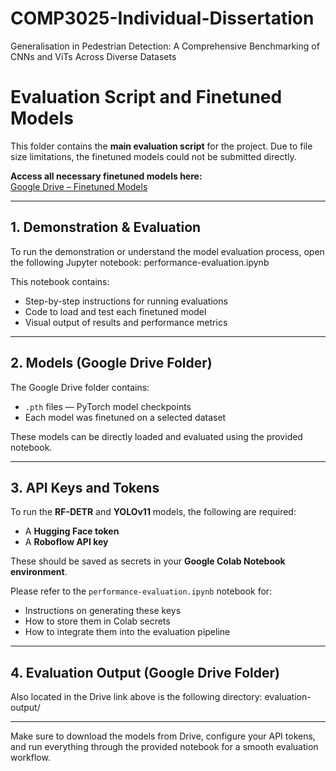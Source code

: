 # COMP3025-Individual-Dissertation
 Generalisation in Pedestrian Detection: A  Comprehensive Benchmarking of CNNs and ViTs  Across Diverse Datasets
# Evaluation Script and Finetuned Models

This folder contains the **main evaluation script** for the project. Due to file size limitations, the finetuned models could not be submitted directly.

**Access all necessary finetuned models here:**  
[Google Drive – Finetuned Models](https://drive.google.com/drive/folders/13Rm5kyUwqlh_VtpbKnaQ6T7XC-MSLMXn?usp=sharing)

---

## 1. Demonstration & Evaluation

To run the demonstration or understand the model evaluation process, open the following Jupyter notebook:
performance-evaluation.ipynb


This notebook contains:

- Step-by-step instructions for running evaluations
- Code to load and test each finetuned model
- Visual output of results and performance metrics

---

## 2. Models (Google Drive Folder)

The Google Drive folder contains:

- `.pth` files — PyTorch model checkpoints
- Each model was finetuned on a selected dataset

These models can be directly loaded and evaluated using the provided notebook.

---

## 3. API Keys and Tokens

To run the **RF-DETR** and **YOLOv11** models, the following are required:

- A **Hugging Face token**
- A **Roboflow API key**

These should be saved as secrets in your **Google Colab Notebook environment**.

Please refer to the `performance-evaluation.ipynb` notebook for:

- Instructions on generating these keys
- How to store them in Colab secrets
- How to integrate them into the evaluation pipeline

---

## 4. Evaluation Output (Google Drive Folder)

Also located in the Drive link above is the following directory:
evaluation-output/

---

Make sure to download the models from Drive, configure your API tokens, and run everything through the provided notebook for a smooth evaluation workflow.

